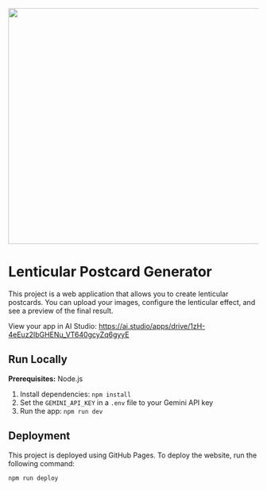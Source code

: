 <div align="center">
<img width="1200" height="475" alt="GHBanner" src="https://github.com/user-attachments/assets/0aa67016-6eaf-458a-adb2-6e31a0763ed6" />
</div>

# Lenticular Postcard Generator

This project is a web application that allows you to create lenticular postcards. You can upload your images, configure the lenticular effect, and see a preview of the final result.

View your app in AI Studio: https://ai.studio/apps/drive/1zH-4eEuz2IbGHENu_VT640gcyZq6gyyE

## Run Locally

**Prerequisites:**  Node.js

1. Install dependencies:
   `npm install`
2. Set the `GEMINI_API_KEY` in a `.env` file to your Gemini API key
3. Run the app:
   `npm run dev`

## Deployment

This project is deployed using GitHub Pages. To deploy the website, run the following command:

`npm run deploy`
